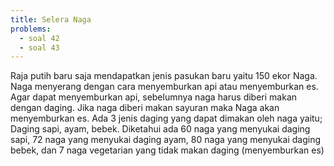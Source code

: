 ```yaml
---
title: Selera Naga
problems:
  - soal 42
  - soal 43
---
```


Raja putih baru saja mendapatkan jenis pasukan baru yaitu 150 ekor Naga. Naga menyerang dengan cara menyemburkan api atau menyemburkan es. Agar dapat menyemburkan api, sebelumnya naga harus diberi makan dengan daging. Jika naga diberi makan sayuran maka Naga akan menyemburkan es. Ada 3 jenis daging yang dapat dimakan oleh naga yaitu; Daging sapi, ayam, bebek. Diketahui ada 60 naga yang menyukai daging sapi, 72 naga yang menyukai daging ayam, 80 naga yang menyukai daging bebek, dan 7 naga vegetarian yang tidak makan daging (menyemburkan es)

